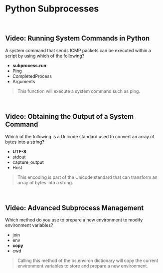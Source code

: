 # Python Subprocesses

<br>

## Video: Running System Commands in Python

A system command that sends ICMP packets can be executed within a script by using which of the following?

* **subprocess.run**
* Ping
* CompletedProcess
* Arguments

> This function will execute a system command such as ping.

<br>

## Video: Obtaining the Output of a System Command

Which of the following is a Unicode standard used to convert an array of bytes into a string?

* **UTF-8**
* stdout
* capture_output
* Host

> This encoding is part of the Unicode standard that can transform an array of bytes into a string.

<br>

## Video: Advanced Subprocess Management

Which method do you use to prepare a new environment to modify environment variables?

* join
* env
* **copy**
* cwd

> Calling this method of the os.environ dictionary will copy the current environment variables to store and prepare a new environment.
